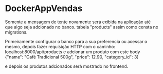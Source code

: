 # DockerAppVendas

Somente a mensagem de tente novamente será exibida na aplicação até que algo seja adcionado no banco. tabela "products" assim como consta no migrations.

Primeiramente configurar o banco para a sua preferencia ou acessar o mesmo, depois fazer requisição HTTP com o caminho:
localhost:8000/api/products e adcionar um produto com este body {"name": "Café Tradicional 500g", "price": 12.90, "category_id": 3}

e depois os produtos adcionados será mostrado no frontend.

